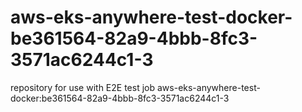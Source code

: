 # aws-eks-anywhere-test-docker-be361564-82a9-4bbb-8fc3-3571ac6244c1-3
repository for use with E2E test job aws-eks-anywhere-test-docker:be361564-82a9-4bbb-8fc3-3571ac6244c1-3
